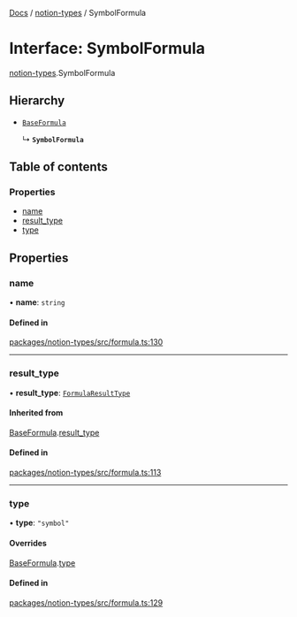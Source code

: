 [Docs](../README.md) / [notion-types](../modules/notion_types.md) / SymbolFormula

# Interface: SymbolFormula

[notion-types](../modules/notion_types.md).SymbolFormula

## Hierarchy

- [`BaseFormula`](notion_types.BaseFormula.md)

  ↳ **`SymbolFormula`**

## Table of contents

### Properties

- [name](notion_types.SymbolFormula.md#name)
- [result\_type](notion_types.SymbolFormula.md#result_type)
- [type](notion_types.SymbolFormula.md#type)

## Properties

### name

• **name**: `string`

#### Defined in

[packages/notion-types/src/formula.ts:130](https://github.com/ntcho/react-notion-x/blob/dbcf322/packages/notion-types/src/formula.ts#L130)

___

### result\_type

• **result\_type**: [`FormulaResultType`](../modules/notion_types.md#formularesulttype)

#### Inherited from

[BaseFormula](notion_types.BaseFormula.md).[result_type](notion_types.BaseFormula.md#result_type)

#### Defined in

[packages/notion-types/src/formula.ts:113](https://github.com/ntcho/react-notion-x/blob/dbcf322/packages/notion-types/src/formula.ts#L113)

___

### type

• **type**: ``"symbol"``

#### Overrides

[BaseFormula](notion_types.BaseFormula.md).[type](notion_types.BaseFormula.md#type)

#### Defined in

[packages/notion-types/src/formula.ts:129](https://github.com/ntcho/react-notion-x/blob/dbcf322/packages/notion-types/src/formula.ts#L129)
